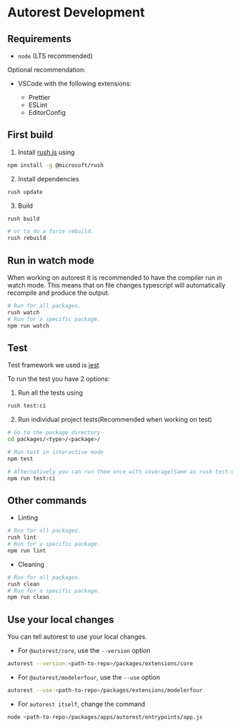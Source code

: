 # Autorest Development

## Requirements

- `node` (LTS recommended)

Optional recommendation:

- VSCode with the following extensions:

  - Prettier
  - ESLint
  - EditorConfig

## First build

1. Install [rush.js](https://rushjs.io/pages/intro/get_started/) using

```bash
npm install -g @microsoft/rush
```

2. Install dependencies

```bash
rush update
```

3. Build

```bash
rush build

# or to do a force rebuild.
rush rebuild
```

## Run in watch mode

When working on autorest it is recommended to have the compiler run in watch mode. This means that on file changes typescript will automatically recompile and produce the output.

```bash
# Run for all packages.
rush watch
# Run for a specific package.
npm run watch
```

## Test

Test framework we used is [jest](https://jestjs.io/)

To run the test you have 2 options:

1. Run all the tests using

```bash
rush test:ci
```

2. Run individual project tests(Recommended when working on test)

```bash
# Go to the package directory
cd packages/<type>/<package>/

# Run test in interactive mode
npm test

# Alternatively you can run them once with coverage(Same as rush test:ci)
npm run test:ci
```

## Other commands

- Linting

```bash
# Run for all packages.
rush lint
# Run for a specific package.
npm run lint
```

- Cleaning

```bash
# Run for all packages.
rush clean
# Run for a specific package.
npm run clean
```

## Use your local changes

You can tell autorest to use your local changes.

- For `@autorest/core`, use the `--version` option

```bash
autorest --version:<path-to-repo>/packages/extensions/core
```

- For `@autorest/modelerfour`, use the `--use` option

```bash
autorest --use:<path-to-repo>/packages/extensions/modelerfour
```

- For `autorest itself`, change the command

```bash
node <path-to-repo>/packages/apps/autorest/entrypoints/app.js
```
